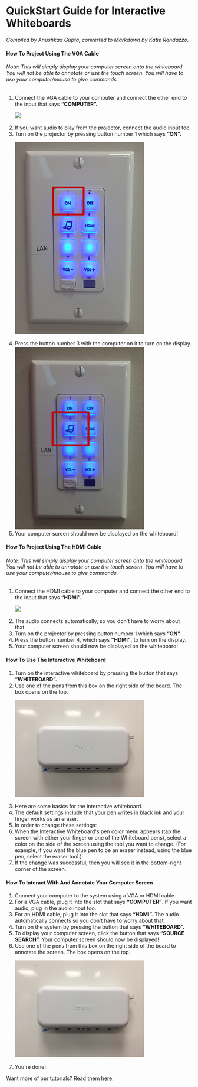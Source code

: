 # QuickStart Guide for Interactive Whiteboards
*Compiled by Anushkaa Gupta, converted to Markdown by Katie Randazzo.*

#### How To Project Using The VGA Cable
###### Note: This will simply display your computer screen onto the whiteboard. You will not be able to annotate or use the touch screen. You will have to use your computer/mouse to give commands. 
1. Connect the VGA cable to your computer and connect the other end to the input that says **“COMPUTER”.** <p><img src="https://github.com/wooster-core/Documentation/blob/master/images/image.display_whiteboard.input_rotated.png?raw=true" width=350></p>
2. If you want audio to play from the projector, connect the audio input too.
3. Turn on the projector by pressing button number 1 which says **“ON”.** <p><img src="https://github.com/wooster-core/Documentation/blob/master/images/image.display_whiteboard.turn-on.png?raw=true" width = 350></p>
4. Press the button number 3 with the computer on it to turn on the display. <img src="https://github.com/wooster-core/Documentation/blob/master/images/image.display_whiteboard.computer-button.png?raw=true" width = 350>
5. Your computer screen should now be displayed on the whiteboard! 

#### How To Project Using The HDMI Cable
###### Note: This will simply display your computer screen onto the whiteboard. You will not be able to annotate or use the touch screen. You will have to use your computer/mouse to give commands. 
1. Connect the HDMI cable to your computer and connect the other end to the input that says **“HDMI”.**<p><img src="https://github.com/wooster-core/Documentation/blob/master/images/image.display_whiteboard.input_rotated.png?raw=true" width=350></p>
2. The audio connects automatically, so you don’t have to worry about that.
3. Turn on the projector by pressing button number 1 which says **“ON”**
4. Press the button number 4, which says **"HDMI"**, to turn on the display.
5. Your computer screen should now be displayed on the whiteboard!

#### How To Use The Interactive Whiteboard
1. Turn on the interactive whiteboard by pressing the button that says **“WHITEBOARD”.**
2. Use one of the pens from this box on the right side of the board. The box opens on the top. <p><img src="https://github.com/wooster-core/Documentation/blob/master/images/image.display_whiteboard.marker-box.JPG?raw=true" width = 350></p>
3. Here are some basics for the interactive whiteboard. 
4. The default settings include that your pen writes in black ink and your finger works as an eraser. 
5. In order to change these settings:
6. When the Interactive Whiteboard's pen color menu appears (tap the screen with either your finger or one of the Whiteboard pens), select a color on the side of the screen using the tool you want to change. (For example, if you want the blue pen to be an eraser instead, using the blue pen, select the eraser tool.)
7. If the change was successful, then you will see it in the bottom-right corner of the screen.

#### How To Interact With And Annotate Your Computer Screen
1. Connect your computer to the system using a VGA or HDMI cable.
2. For a VGA cable, plug it into the slot that says **“COMPUTER”**. If you want audio, plug in the audio input too.
3. For an HDMI cable, plug it into the slot that says **“HDMI”.** The audio automatically connects so you don’t have to worry about that. 
4. Turn on the system by pressing the button that says **“WHITEBOARD”.** 
5. To display your computer screen, click the button that says **“SOURCE SEARCH”.** Your computer screen should now be displayed! 
6. Use one of the pens from this box on the right side of the board to annotate the screen. The box opens on the top. <p><img src="https://github.com/wooster-core/Documentation/blob/master/images/image.display_whiteboard.marker-box.JPG?raw=true" width=350></p>
7. You're done!


Want more of our tutorials? Read them [here.](https://github.com/wooster-core/Documentation/blob/master/README.md)
